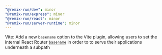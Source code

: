 ```yaml
---
"@remix-run/dev": minor
"@remix-run/express": minor
"@remix-run/react": minor
"@remix-run/server-runtime": minor
---
```


Vite: Add a new `basename` option to the Vite plugin, allowing users to set the internal React Router [`basename`](https://reactrouter.com/en/main/routers/create-browser-router#basename) in order to to serve their applications underneath a subpath
